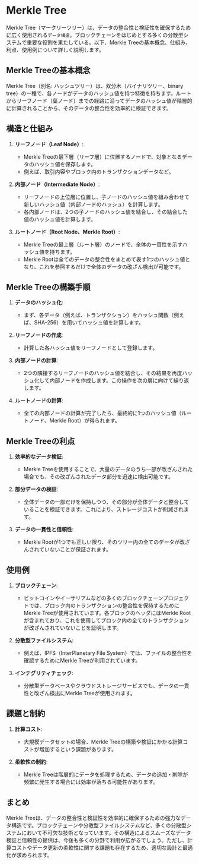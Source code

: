# Merkle Tree

Merkle Tree（マークリーツリー）は、データの整合性と検証性を確保するために広く使用される`データ構造`。ブロックチェーンをはじめとする多くの分散型システムで重要な役割を果たしている。以下、Merkle Treeの基本概念、仕組み、利点、使用例について詳しく説明します。

## Merkle Treeの基本概念

Merkle Tree（別名: ハッシュツリー）は、双分木（バイナリツリー、binary tree）の一種で、各ノードがデータのハッシュ値を持つ特徴を持ちます。ルートからリーフノード（葉ノード）までの経路に沿ってデータのハッシュ値が階層的に計算されることから、そのデータの整合性を効率的に検証できます。

## 構造と仕組み

1. **リーフノード（Leaf Node）**:
   - Merkle Treeの最下層（リーフ層）に位置するノードで、対象となるデータのハッシュ値を保存します。
   - 例えば、取引内容やブロック内のトランザクションデータなど。

2. **内部ノード（Intermediate Node）**:
   - リーフノードの上位層に位置し、子ノードのハッシュ値を組み合わせて新しいハッシュ値（内部ノードのハッシュ）を計算します。
   - 各内部ノードは、2つの子ノードのハッシュ値を結合し、その結合した値のハッシュ値を計算します。

3. **ルートノード（Root Node、Merkle Root）**:
   - Merkle Treeの最上層（ルート層）のノードで、全体の一貫性を示すハッシュ値を持ちます。
   - Merkle Rootは全てのデータの整合性をまとめて表す1つのハッシュ値となり、これを参照するだけで全体のデータの改ざん検出が可能です。

## Merkle Treeの構築手順

1. **データのハッシュ化**:
   - まず、各データ（例えば、トランザクション）をハッシュ関数（例えば、SHA-256）を用いてハッシュ値を計算します。

2. **リーフノードの作成**:
   - 計算した各ハッシュ値をリーフノードとして登録します。

3. **内部ノードの計算**:
   - 2つの隣接するリーフノードのハッシュ値を結合し、その結果を再度ハッシュ化して内部ノードを作成します。この操作を次の層に向けて繰り返します。

4. **ルートノードの計算**:
   - 全ての内部ノードの計算が完了したら、最終的に1つのハッシュ値（ルートノード、Merkle Root）が得られます。

## Merkle Treeの利点

1. **効率的なデータ検証**:
   - Merkle Treeを使用することで、大量のデータのうち一部が改ざんされた場合でも、その改ざんされたデータ部分を迅速に検出可能です。

2. **部分データの検証**:
   - 全体データの一部だけを保持しつつ、その部分が全体データと整合していることを検証できます。これにより、ストレージコストが削減されます。

3. **データの一貫性と信頼性**:
   - Merkle Rootが1つでも正しい限り、そのツリー内の全てのデータが改ざんされていないことが保証されます。

## 使用例

1. **ブロックチェーン**:
   - ビットコインやイーサリアムなどの多くのブロックチェーンプロジェクトでは、ブロック内のトランザクションの整合性を保持するためにMerkle Treeが使用されています。各ブロックのヘッダにはMerkle Rootが含まれており、これを使用してブロック内の全てのトランザクションが改ざんされていないことを証明します。

2. **分散型ファイルシステム**:
   - 例えば、IPFS（InterPlanetary File System）では、ファイルの整合性を確認するためにMerkle Treeが利用されています。

3. **インテグリティチェック**:
   - 分散型データベースやクラウドストレージサービスでも、データの一貫性と改ざん検出にMerkle Treeが使用されます。

## 課題と制約

1. **計算コスト**:
   - 大規模データセットの場合、Merkle Treeの構築や検証にかかる計算コストが増加するという課題があります。

2. **柔軟性の制約**:
   - Merkle Treeは階層的にデータを処理するため、データの追加・削除が頻繁に発生する場合には効率が落ちる可能性があります。

## まとめ

Merkle Treeは、データの整合性と検証性を効率的に確保するための強力なデータ構造です。ブロックチェーンや分散型ファイルシステムなど、多くの分散型システムにおいて不可欠な技術となっています。その構造によるスムーズなデータ検証と信頼性の提供は、今後も多くの分野で利用が広がるでしょう。ただし、計算コストやデータ更新の柔軟性に関する課題も存在するため、適切な設計と最適化が求められます。
